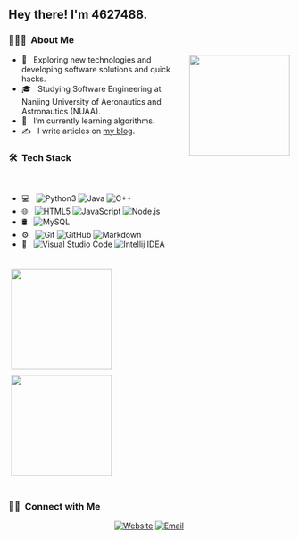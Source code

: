 <h2> Hey there! I'm 4627488.</h2>
<h3> 👨🏻‍💻 &nbsp;About Me </h3>

<img align="right" height="180em" src="https://avatars.githubusercontent.com/u/44314811">


- 🤔 &nbsp; Exploring new technologies and developing software solutions and quick hacks.
- 🎓 &nbsp; Studying Software Engineering at Nanjing University of Aeronautics and Astronautics (NUAA).
- 🌱 &nbsp; I’m currently learning algorithms.
- ✍️ &nbsp; I write articles on [my blog](https://h4627488.me/).


<h3> 🛠 &nbsp;Tech Stack</h3>



<br/>

- 💻 &nbsp;
  ![Python3](https://img.shields.io/badge/-Python-333333?style=flat&logo=python)
  ![Java](https://img.shields.io/badge/-Java-333333?style=flat&logo=Java&logoColor=007396)
  ![C++](https://img.shields.io/badge/-C++-333333?style=flat&logo=C%2B%2B&logoColor=00599C)
- 🌐 &nbsp;
  ![HTML5](https://img.shields.io/badge/-HTML5-333333?style=flat&logo=HTML5)
  ![JavaScript](https://img.shields.io/badge/-JavaScript-333333?style=flat&logo=javascript)
  ![Node.js](https://img.shields.io/badge/-Node.js-333333?style=flat&logo=node.js)
- 🛢 &nbsp;
  ![MySQL](https://img.shields.io/badge/-MySQL-333333?style=flat&logo=mysql)
- ⚙️ &nbsp;
  ![Git](https://img.shields.io/badge/-Git-333333?style=flat&logo=git)
  ![GitHub](https://img.shields.io/badge/-GitHub-333333?style=flat&logo=github)
  ![Markdown](https://img.shields.io/badge/-Markdown-333333?style=flat&logo=markdown)
- 🔧 &nbsp;
  ![Visual Studio Code](https://img.shields.io/badge/-Visual%20Studio%20Code-333333?style=flat&logo=visual-studio-code&logoColor=007ACC)
  ![Intellij IDEA](https://img.shields.io/badge/-IntellijIDEA-333333?style=flat&logo=intellijidea&logoColor=2C2255)

<br/>

<a href="https://github.com/4627488">
<div style="display: flex; flex-wrap: wrap; justify-content: space-between;">
    <img style="flex: 1; min-width: 300px; margin: 5px;" height="180em" src="https://github-readme-stats.vercel.app/api?username=4627488&theme=dark&show_icons=true" />
    <img style="flex: 1; min-width: 300px; margin: 5px;" height="180em" src="https://github-readme-stats.vercel.app/api/top-langs/?username=4627488&theme=dark&layout=compact" />
</div>
</a>

<br/>

<h3> 🤝🏻 &nbsp;Connect with Me </h3>

<p align="center">
<a href="https://blog.cafebabe.top/"><img alt="Website" src="https://img.shields.io/badge/Website-blog.cafebabe.top-blue?style=flat-square&logo=google-chrome"></a>
<a href="mailto:h4627488@nuaa.edu.cn"><img alt="Email" src="https://img.shields.io/badge/Email-h4627488@nuaa.edu.cn-blue?style=flat-square&logo=gmail"></a>
</p>
